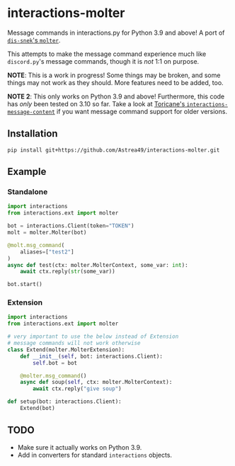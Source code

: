 # interactions-molter
Message commands in interactions.py for Python 3.9 and above! A port of [`dis-snek`'s `molter`](https://github.com/Discord-Snake-Pit/molter).

This attempts to make the message command experience much like `discord.py`'s message commands, though it is *not* 1:1 on purpose.

**NOTE**: This is a work in progress! Some things may be broken, and some things may not work as they should. More features need to be added, too.

**NOTE 2**: This only works on Python 3.9 and above! Furthermore, this code has *only* been tested on 3.10 so far. Take a look at [Toricane's `interactions-message-content`](https://github.com/Toricane/interactions-message-commands) if you want message command support for older versions.

## Installation

```
pip install git+https://github.com/Astrea49/interactions-molter.git
```

## Example

### Standalone

```python
import interactions
from interactions.ext import molter

bot = interactions.Client(token="TOKEN")
molt = molter.Molter(bot)

@molt.msg_command(
    aliases=["test2"]
)
async def test(ctx: molter.MolterContext, some_var: int):
    await ctx.reply(str(some_var))

bot.start()
```

### Extension

```python
import interactions
from interactions.ext import molter

# very important to use the below instead of Extension
# message commands will not work otherwise
class Extend(molter.MolterExtension):
    def __init__(self, bot: interactions.Client):
        self.bot = bot

    @molter.msg_command()
    async def soup(self, ctx: molter.MolterContext):
        await ctx.reply("give soup")

def setup(bot: interactions.Client):
    Extend(bot)
```

## TODO
- Make sure it actually works on Python 3.9.
- Add in converters for standard `interactions` objects.
